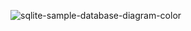 ![sqlite-sample-database-diagram-color](https://www.sqlitetutorial.net/wp-content/uploads/2015/11/sqlite-sample-database-color.jpg)

<!-- <img src="relative/path/in/repository/to/image.svg" width="128"/> -->